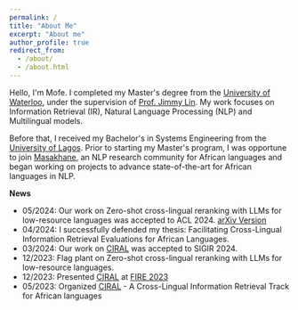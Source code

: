 ```yaml
---
permalink: /
title: "About Me"
excerpt: "About me"
author_profile: true
redirect_from: 
  - /about/
  - /about.html
---
```


Hello, I'm Mofe. I completed my Master's degree from the [University of Waterloo](https://uwaterloo.ca/), under the supervision of [Prof. Jimmy Lin](https://cs.uwaterloo.ca/~jimmylin/index.html). My work focuses on Information Retrieval (IR), Natural Language Processing (NLP) and Multilingual models.

Before that, I received my Bachelor's in Systems Engineering from the [University of Lagos](https://unilag.edu.ng/). Prior to starting my Master's program, I was opportune to join [Masakhane](https://www.masakhane.io/), an NLP research community for African languages and began working on projects to advance state-of-the-art for African languages in NLP.

**News** 
- 05/2024: Our work on Zero-shot cross-lingual reranking with LLMs for low-resource languages was accepted to ACL 2024. [arXiv Version](https://arxiv.org/abs/2312.16159)
- 04/2024: I successfully defended my thesis: Facilitating Cross-Lingual Information Retrieval Evaluations for African Languages.
- 03/2024: Our work on [CIRAL](https://github.com/ciralproject/ciral) was accepted to SIGIR 2024.
- 12/2023: Flag plant on Zero-shot cross-lingual reranking with LLMs for low-resource languages.
- 12/2023: Presented [CIRAL](https://ciralproject.github.io/) at [FIRE 2023](http://fire.irsi.res.in/fire/2023/home)
- 05/2023: Organized [CIRAL](https://ciralproject.github.io/) - A Cross-Lingual Information Retrieval Track for African languages



